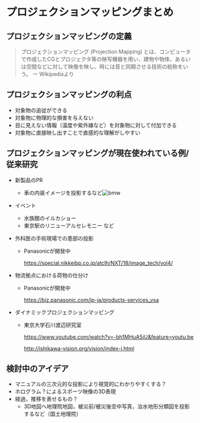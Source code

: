 # プロジェクションマッピングまとめ
## プロジェクションマッピングの定義
>プロジェクションマッピング (Projection Mapping) とは、コンピュータで作成したCGとプロジェクタ等の映写機器を用い、建物や物体、あるいは空間などに対して映像を映し、時には音と同期させる技術の総称をいう。 ー Wikipediaより


## プロジェクションマッピングの利点
- 対象物の追従ができる
- 対象物に物理的な損害を与えない
- 目に見えない情報（温度や紫外線など）を対象物に対して付加できる
- 対象物に直接映し出すことで直感的な理解がしやすい

## プロジェクションマッピングが現在使われている例/従来研究
- 新製品のPR
    - 車の内装イメージを投影するなど![bmw](https://insights.newscred.jp/wp-content/uploads/2018/10/thumbnail-629fd6dacbe470a0ba632aeccad2880c-1280x320.jpg)
    
- イベント
    - 水族館のイルカショー
    - 東京駅のリニューアルセレモニー など
- 外科医の手術現場での患部の投影
    - Panasonicが開発中 
    
        https://special.nikkeibp.co.jp/atclh/NXT/18/image_tech/vol4/
    
- 物流拠点における荷物の仕分け
     - Panasonicが開発中 
    
        https://biz.panasonic.com/jp-ja/products-services_vsa
- ダイナミックプロジェクションマッピング
    - 東京大学石川渡辺研究室
    
        https://www.youtube.com/watch?v=-bh1MHuA5jU&feature=youtu.be
        
        http://ishikawa-vision.org/vision/index-j.html


## 検討中のアイデア
- マニュアルの三次元的な投影により視覚的にわかりやすくする？
- ホログラム？によるスポーツ映像の3D表現
- 経過，推移を表せるもの？
    - 3D地図へ地理院地図，被災前/被災後空中写真，治水地形分類図を投影するなど（国土地理院）
